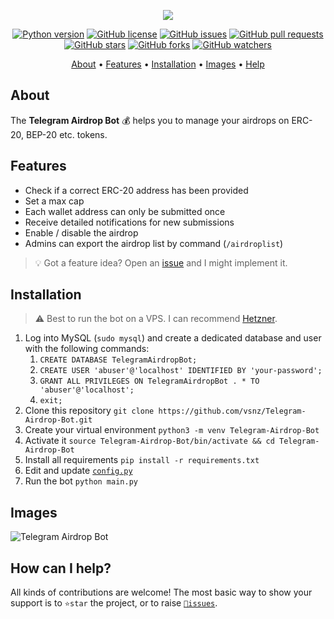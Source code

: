 <p align="center"><a href="https://github.com/vsnz/Telegram-Airdrop-Bot" target="_blank"><img src="https://i.imgur.com/nYqDUX0.png"></a></p>

<p align="center">
    <a href="https://www.python.org/downloads/release/python-380/"><img src="https://img.shields.io/badge/python-3.8-blue.svg?style=plastic" alt="Python version"></a>
    <a href="https://github.com/vsnz/Telegram-Airdrop-Bot/blob/master/LICENSE"><img src="https://img.shields.io/github/license/vsnz/Telegram-Airdrop-Bot?style=plastic" alt="GitHub license"></a>
    <a href="https://github.com/vsnz/Telegram-Airdrop-Bot/issues"><img src="https://img.shields.io/github/issues/vsnz/Telegram-Airdrop-Bot?style=plastic" alt="GitHub issues"></a>
    <a href="https://github.com/vsnz/Telegram-Airdrop-Bot/pulls"><img src="https://img.shields.io/github/issues-pr/vsnz/Telegram-Airdrop-Bot?style=plastic" alt="GitHub pull requests"></a>
    <br /><a href="https://github.com/vsnz/Telegram-Airdrop-Bot/stargazers"><img src="https://img.shields.io/github/stars/vsnz/Telegram-Airdrop-Bot?style=social" alt="GitHub stars"></a>
    <a href="https://github.com/vsnz/Telegram-Airdrop-Bot/network/members"><img src="https://img.shields.io/github/forks/vsnz/Telegram-Airdrop-Bot?style=social" alt="GitHub forks"></a>
    <a href="https://github.com/vsnz/Telegram-Airdrop-Bot/watchers"><img src="https://img.shields.io/github/watchers/vsnz/Telegram-Airdrop-Bot?style=social" alt="GitHub watchers"></a>
</p>

<p align="center">
  <a href="#about">About</a>
  •
  <a href="#features">Features</a>
  •
  <a href="#installation">Installation</a>
  •
  <a href="#images">Images</a>
  •
  <a href="#how-can-i-help">Help</a>
</p>

## About
The **Telegram Airdrop Bot** 💰 helps you to manage your airdrops on ERC-20, BEP-20 etc. tokens.


## Features
- Check if a correct ERC-20 address has been provided
- Set a max cap
- Each wallet address can only be submitted once
- Receive detailed notifications for new submissions
- Enable / disable the airdrop
- Admins can export the airdrop list by command (`/airdroplist`)

> 💡 Got a feature idea? Open an [issue](https://github.com/vsnz/Telegram-Airdrop-Bot/issues/new) and I might implement it.


## Installation
> ⚠️ Best to run the bot on a VPS. I can recommend [Hetzner](https://hetzner.cloud/?ref=tQ1NdT8zbfNY).
1. Log into MySQL (`sudo mysql`) and create a dedicated database and user with the following commands:
   1. `CREATE DATABASE TelegramAirdropBot;`
   1. `CREATE USER 'abuser'@'localhost' IDENTIFIED BY 'your-password';`
   1. `GRANT ALL PRIVILEGES ON TelegramAirdropBot . * TO 'abuser'@'localhost';`
   1. `exit;`
1. Clone this repository `git clone https://github.com/vsnz/Telegram-Airdrop-Bot.git`
1. Create your virtual environment `python3 -m venv Telegram-Airdrop-Bot`
1. Activate it `source Telegram-Airdrop-Bot/bin/activate && cd Telegram-Airdrop-Bot`
1. Install all requirements `pip install -r requirements.txt`
1. Edit and update [`config.py`](https://github.com/vsnz/Telegram-Airdrop-Bot/blob/master/config.py)
1. Run the bot `python main.py`


## Images
![Telegram Airdrop Bot](https://i.imgur.com/00kB4AI.jpg)

## How can I help?
All kinds of contributions are welcome!
The most basic way to show your support is to `⭐️star` the project, or to raise [`🐞issues`](https://github.com/vsnz/Telegram-Airdrop-Bot/issues/new).